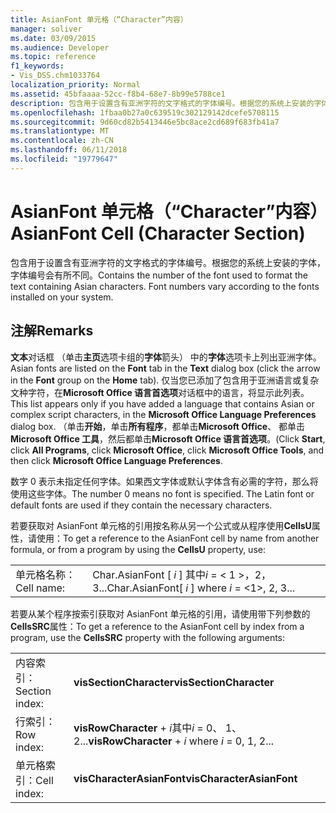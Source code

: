 ```yaml
---
title: AsianFont 单元格（“Character”内容）
manager: soliver
ms.date: 03/09/2015
ms.audience: Developer
ms.topic: reference
f1_keywords:
- Vis_DSS.chm1033764
localization_priority: Normal
ms.assetid: 45bfaaaa-52cc-f8b4-68e7-8b99e5788ce1
description: 包含用于设置含有亚洲字符的文字格式的字体编号。根据您的系统上安装的字体，字体编号会有所不同。
ms.openlocfilehash: 1fbaa0b27a0c639519c302129142dcefe5708115
ms.sourcegitcommit: 9d60cd82b5413446e5bc8ace2cd689f683fb41a7
ms.translationtype: MT
ms.contentlocale: zh-CN
ms.lasthandoff: 06/11/2018
ms.locfileid: "19779647"
---
```

# <a name="asianfont-cell-character-section"></a><span data-ttu-id="60190-104">AsianFont 单元格（“Character”内容）</span><span class="sxs-lookup"><span data-stu-id="60190-104">AsianFont Cell (Character Section)</span></span>

<span data-ttu-id="60190-p102">包含用于设置含有亚洲字符的文字格式的字体编号。根据您的系统上安装的字体，字体编号会有所不同。</span><span class="sxs-lookup"><span data-stu-id="60190-p102">Contains the number of the font used to format the text containing Asian characters. Font numbers vary according to the fonts installed on your system.</span></span> 
  
## <a name="remarks"></a><span data-ttu-id="60190-107">注解</span><span class="sxs-lookup"><span data-stu-id="60190-107">Remarks</span></span>

<span data-ttu-id="60190-108">**文本**对话框 （单击**主页**选项卡组的**字体**箭头） 中的**字体**选项卡上列出亚洲字体。</span><span class="sxs-lookup"><span data-stu-id="60190-108">Asian fonts are listed on the **Font** tab in the **Text** dialog box (click the arrow in the **Font** group on the **Home** tab).</span></span> <span data-ttu-id="60190-109">仅当您已添加了包含用于亚洲语言或复杂文种字符，在**Microsoft Office 语言首选项**对话框中的语言，将显示此列表。</span><span class="sxs-lookup"><span data-stu-id="60190-109">This list appears only if you have added a language that contains Asian or complex script characters, in the **Microsoft Office Language Preferences** dialog box.</span></span> <span data-ttu-id="60190-110">（单击**开始**，单击**所有程序**，都单击**Microsoft Office**、 都单击**Microsoft Office 工具**，然后都单击**Microsoft Office 语言首选项**。</span><span class="sxs-lookup"><span data-stu-id="60190-110">(Click **Start**, click **All Programs**, click **Microsoft Office**, click **Microsoft Office Tools**, and then click **Microsoft Office Language Preferences**.</span></span>
  
<span data-ttu-id="60190-p104">数字 0 表示未指定任何字体。如果西文字体或默认字体含有必需的字符，那么将使用这些字体。</span><span class="sxs-lookup"><span data-stu-id="60190-p104">The number 0 means no font is specified. The Latin font or default fonts are used if they contain the necessary characters.</span></span>
  
<span data-ttu-id="60190-113">若要获取对 AsianFont 单元格的引用按名称从另一个公式或从程序使用**CellsU**属性，请使用：</span><span class="sxs-lookup"><span data-stu-id="60190-113">To get a reference to the AsianFont cell by name from another formula, or from a program by using the **CellsU** property, use:</span></span> 
  
|||
|:-----|:-----|
|<span data-ttu-id="60190-114">单元格名称：</span><span class="sxs-lookup"><span data-stu-id="60190-114">Cell name:</span></span>  <br/> |<span data-ttu-id="60190-115">Char.AsianFont [ *i* ] 其中*i* = < 1 >，2，3...</span><span class="sxs-lookup"><span data-stu-id="60190-115">Char.AsianFont[ *i*  ]           where  *i*  = <1>, 2, 3...</span></span>  <br/> |
   
<span data-ttu-id="60190-116">若要从某个程序按索引获取对 AsianFont 单元格的引用，请使用带下列参数的**CellsSRC**属性：</span><span class="sxs-lookup"><span data-stu-id="60190-116">To get a reference to the AsianFont cell by index from a program, use the **CellsSRC** property with the following arguments:</span></span> 
  
|||
|:-----|:-----|
|<span data-ttu-id="60190-117">内容索引：</span><span class="sxs-lookup"><span data-stu-id="60190-117">Section index:</span></span>  <br/> |<span data-ttu-id="60190-118">**visSectionCharacter**</span><span class="sxs-lookup"><span data-stu-id="60190-118">**visSectionCharacter**</span></span> <br/> |
|<span data-ttu-id="60190-119">行索引：</span><span class="sxs-lookup"><span data-stu-id="60190-119">Row index:</span></span>  <br/> |<span data-ttu-id="60190-120">**visRowCharacter** +  *i*其中*i* = 0、 1、 2...</span><span class="sxs-lookup"><span data-stu-id="60190-120">**visRowCharacter** +  *i*           where  *i*  = 0, 1, 2...</span></span>  <br/> |
|<span data-ttu-id="60190-121">单元格索引：</span><span class="sxs-lookup"><span data-stu-id="60190-121">Cell index:</span></span>  <br/> |<span data-ttu-id="60190-122">**visCharacterAsianFont**</span><span class="sxs-lookup"><span data-stu-id="60190-122">**visCharacterAsianFont**</span></span> <br/> |
   

